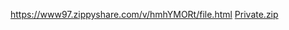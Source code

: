 https://www97.zippyshare.com/v/hmhYMORt/file.html
[Private.zip](https://github.com/dead-president/copy/files/10149841/Private.zip)
